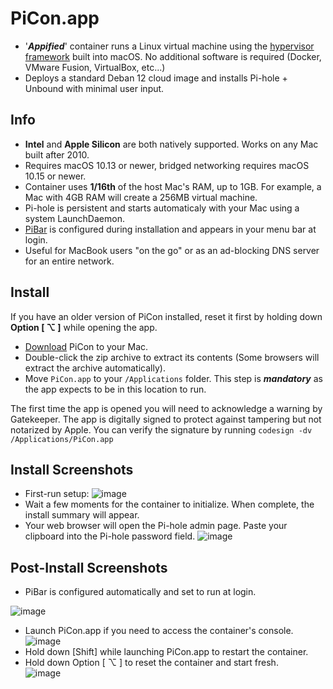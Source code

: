 # PiCon.app
- '**_Appified_**' container runs a Linux virtual machine using the [hypervisor framework](https://developer.apple.com/documentation/hypervisor) built into macOS.  No additional software is required (Docker, VMware Fusion, VirtualBox, etc...)
- Deploys a standard Deban 12 cloud image and installs Pi-hole + Unbound with minimal user input.

## Info
 - **Intel** and **Apple Silicon** are both natively supported.  Works on any Mac built after 2010.
 - Requires macOS 10.13 or newer, bridged networking requires macOS 10.15 or newer.
 - Container uses **1/16th** of the host Mac's RAM, up to 1GB. For example, a Mac with 4GB RAM will create a 256MB virtual machine.
 - Pi-hole is persistent and starts automaticaly with your Mac using a system LaunchDaemon.  
 - [PiBar](https://github.com/amiantos/pibar) is configured during installation and appears in your menu bar at login.
 - Useful for MacBook users "on the go" or as an ad-blocking DNS server for an entire network.
   
## Install
If you have an older version of PiCon installed, reset it first by holding down **Option [ ⌥ ]** while opening the app.  
 - [Download](https://github.com/DesktopECHO/PiCon/archive/refs/heads/main.zip) PiCon to your Mac.
 - Double-click the zip archive to extract its contents (Some browsers will extract the archive automatically).
 - Move `PiCon.app` to your `/Applications` folder.  This step is **_mandatory_** as the app expects to be in this location to run.
   
The first time the app is opened you will need to acknowledge a warning by Gatekeeper.  The app is digitally signed to protect against tampering but not notarized by Apple.  You can verify the signature by running `codesign -dv /Applications/PiCon.app`

## Install Screenshots
  - First-run setup:
![image](https://github.com/DesktopECHO/PiCon/assets/33142753/66fd0544-c761-41af-8eb6-22117db0d633)
  - Wait a few moments for the container to initialize.  When complete, the install summary will appear.  
  - Your web browser will open the Pi-hole admin page.  Paste your clipboard into the Pi-hole password field.
![image](https://github.com/DesktopECHO/PiCon/assets/33142753/c6d32593-6b54-42e7-98fc-9806b043293d)
 
## Post-Install Screenshots
  - PiBar is configured automatically and set to run at login.
    
![image](https://github.com/DesktopECHO/PiCon/assets/33142753/721fa0e0-7b95-480f-9cdb-abff6a035610)
  - Launch PiCon.app if you need to access the container's console.
![image](https://github.com/DesktopECHO/PiCon/assets/33142753/f0c4e5fd-24f2-4c00-aa84-b7c9e496ec37)
  - Hold down [Shift] while launching PiCon.app to restart the container.
  - Hold down Option [ ⌥ ] to reset the container and start fresh.  
![image](https://github.com/DesktopECHO/PiCon/assets/33142753/13d6fdbe-a559-4b7b-88bd-68e94cd08da4)


